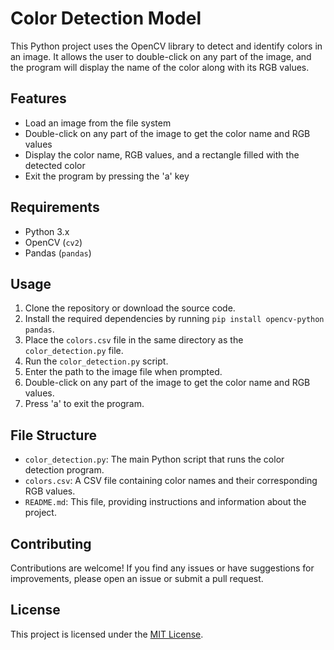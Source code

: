 # Color Detection Model

This Python project uses the OpenCV library to detect and identify colors in an image. It allows the user to double-click on any part of the image, and the program will display the name of the color along with its RGB values.

## Features

- Load an image from the file system
- Double-click on any part of the image to get the color name and RGB values
- Display the color name, RGB values, and a rectangle filled with the detected color
- Exit the program by pressing the 'a' key

## Requirements

- Python 3.x
- OpenCV (`cv2`)
- Pandas (`pandas`)

## Usage

1. Clone the repository or download the source code.
2. Install the required dependencies by running `pip install opencv-python pandas`.
3. Place the `colors.csv` file in the same directory as the `color_detection.py` file.
4. Run the `color_detection.py` script.
5. Enter the path to the image file when prompted.
6. Double-click on any part of the image to get the color name and RGB values.
7. Press 'a' to exit the program.

## File Structure

- `color_detection.py`: The main Python script that runs the color detection program.
- `colors.csv`: A CSV file containing color names and their corresponding RGB values.
- `README.md`: This file, providing instructions and information about the project.

## Contributing

Contributions are welcome! If you find any issues or have suggestions for improvements, please open an issue or submit a pull request.

## License

This project is licensed under the [MIT License](LICENSE).
